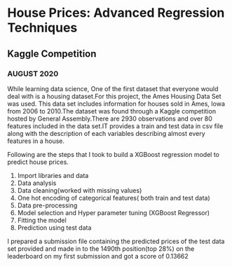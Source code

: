 # House Prices: Advanced Regression Techniques
## Kaggle Competition
### AUGUST 2020

While learning data science, One of the first dataset that everyone would deal with is a housing dataset.For this project, the Ames Housing Data Set was used. This data set includes information for houses sold in Ames, Iowa from 2006 to 2010.The dataset was found through a Kaggle competition hosted by General Assembly.There are 2930 observations and over 80 features included in the data set.IT provides a train and test data in csv file along with the description of each variables describing almost every features in a house.

Following are the steps that I took to build a XGBoost regression model to predict house prices.

 1. Import libraries and data
 2. Data analysis
 3. Data cleaning(worked with missing values)
 4. One hot encoding of categorical features( both train and test data)
 5. Data pre-processing
 6. Model selection and Hyper parameter tuning (XGBoost Regressor)
 7. Fitting the model
 8. Prediction using test data
 
I prepared a submission file containing the predicted prices of the test data set provided and made in to the 1490th position(top 28%) on the leaderboard on my first submission and got a score of 0.13662
 
 

